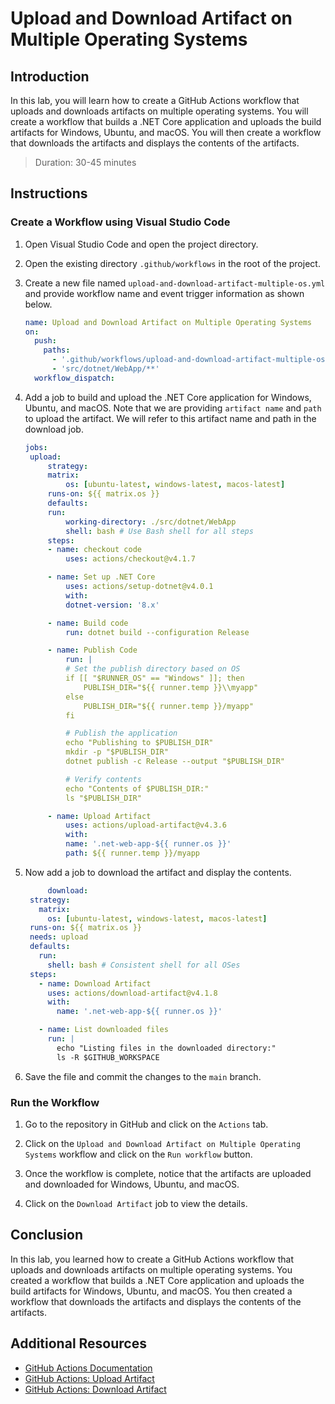 # Upload and Download Artifact on Multiple Operating Systems

## Introduction

In this lab, you will learn how to create a GitHub Actions workflow that uploads and downloads artifacts on multiple operating systems. You will create a workflow that builds a .NET Core application and uploads the build artifacts for Windows, Ubuntu, and macOS. You will then create a workflow that downloads the artifacts and displays the contents of the artifacts.

> Duration: 30-45 minutes

## Instructions

### Create a Workflow using Visual Studio Code

1. Open Visual Studio Code and open the project directory.

2. Open the existing directory `.github/workflows` in the root of the project.

3. Create a new file named `upload-and-download-artifact-multiple-os.yml` and provide workflow name and event trigger information as shown below.

   ```yaml
   name: Upload and Download Artifact on Multiple Operating Systems
   on:
     push:
       paths:
         - '.github/workflows/upload-and-download-artifact-multiple-os.yml'
         - 'src/dotnet/WebApp/**'
     workflow_dispatch:
   ```

4. Add a job to build and upload the .NET Core application for Windows, Ubuntu, and macOS. Note that we are providing `artifact name` and `path` to upload the artifact. We will refer to this artifact name and path in the download job.

   ```yaml
   jobs:
    upload:
        strategy:
        matrix:
            os: [ubuntu-latest, windows-latest, macos-latest]
        runs-on: ${{ matrix.os }}
        defaults:
        run:
            working-directory: ./src/dotnet/WebApp
            shell: bash # Use Bash shell for all steps
        steps:
        - name: checkout code
            uses: actions/checkout@v4.1.7

        - name: Set up .NET Core
            uses: actions/setup-dotnet@v4.0.1
            with:
            dotnet-version: '8.x'

        - name: Build code
            run: dotnet build --configuration Release

        - name: Publish Code
            run: |
            # Set the publish directory based on OS
            if [[ "$RUNNER_OS" == "Windows" ]]; then
                PUBLISH_DIR="${{ runner.temp }}\\myapp"
            else
                PUBLISH_DIR="${{ runner.temp }}/myapp"
            fi

            # Publish the application
            echo "Publishing to $PUBLISH_DIR"
            mkdir -p "$PUBLISH_DIR"
            dotnet publish -c Release --output "$PUBLISH_DIR"

            # Verify contents
            echo "Contents of $PUBLISH_DIR:"
            ls "$PUBLISH_DIR"

        - name: Upload Artifact
            uses: actions/upload-artifact@v4.3.6
            with:
            name: '.net-web-app-${{ runner.os }}'
            path: ${{ runner.temp }}/myapp
   ```

5. Now add a job to download the artifact and display the contents.

   ```yaml
        download:
    strategy:
      matrix:
        os: [ubuntu-latest, windows-latest, macos-latest]
    runs-on: ${{ matrix.os }}
    needs: upload
    defaults:
      run:
        shell: bash # Consistent shell for all OSes
    steps:
      - name: Download Artifact
        uses: actions/download-artifact@v4.1.8
        with:
          name: '.net-web-app-${{ runner.os }}'

      - name: List downloaded files
        run: |
          echo "Listing files in the downloaded directory:"
          ls -R $GITHUB_WORKSPACE
   ```

6. Save the file and commit the changes to the `main` branch.

### Run the Workflow

1. Go to the repository in GitHub and click on the `Actions` tab.

2. Click on the `Upload and Download Artifact on Multiple Operating Systems` workflow and click on the `Run workflow` button.

3. Once the workflow is complete, notice that the artifacts are uploaded and downloaded for Windows, Ubuntu, and macOS.

4. Click on the `Download Artifact` job to view the details.

## Conclusion

In this lab, you learned how to create a GitHub Actions workflow that uploads and downloads artifacts on multiple operating systems. You created a workflow that builds a .NET Core application and uploads the build artifacts for Windows, Ubuntu, and macOS. You then created a workflow that downloads the artifacts and displays the contents of the artifacts.

## Additional Resources

- [GitHub Actions Documentation](https://docs.github.com/en/actions)
- [GitHub Actions: Upload Artifact](https://docs.github.com/en/actions/guides/storing-workflow-data-as-artifacts)
- [GitHub Actions: Download Artifact](https://docs.github.com/en/actions/guides/downloading-workflow-artifacts)
